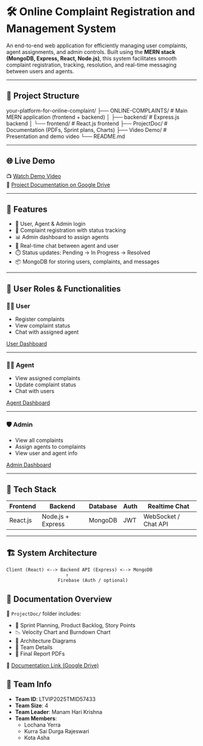 # 🛠️ Online Complaint Registration and Management System

An end-to-end web application for efficiently managing user complaints, agent assignments, and admin controls. Built using the **MERN stack (MongoDB, Express, React, Node.js)**, this system facilitates smooth complaint registration, tracking, resolution, and real-time messaging between users and agents.


---

## 📂 Project Structure
your-platform-for-online-complaint/
├── ONLINE-COMPLAINTS/ # Main MERN application (frontend + backend)
│ ├── backend/ # Express.js backend
│ └── frontend/ # React.js frontend
├── ProjectDoc/ # Documentation (PDFs, Sprint plans, Charts)
├── Video Demo/ # Presentation and demo video
└── README.md

---

## 🌐 Live Demo

📺 [Watch Demo Video](https://youtu.be/7Z5Xxpf0csQ?si=Y4XfENaMlsBEqYA-)  
📁 [Project Documentation on Google Drive](https://drive.google.com/drive/folders/1LMmXdaZDU4e26LkTXTHIUEK1qdIBEtac)

---

## 🚀 Features

- 🔐 User, Agent & Admin login
- 📝 Complaint registration with status tracking
- 📊 Admin dashboard to assign agents
- 📩 Real-time chat between agent and user
- ⏱️ Status updates: Pending → In Progress → Resolved
- 📦 MongoDB for storing users, complaints, and messages

---

## 👥 User Roles & Functionalities

### 👨‍💼 User
- Register complaints
- View complaint status
- Chat with assigned agent

[User Dashboard](./ONLINE-COMPLAINTS/frontend/src/images/user%20dashboard.jpg)

---

### 👩‍💻 Agent
- View assigned complaints
- Update complaint status
- Chat with users

[Agent Dashboard](./ONLINE-COMPLAINTS/frontend/src/images/agent%20dashboard.jpg)

---

### 🛡️ Admin
- View all complaints
- Assign agents to complaints
- View user and agent info

[Admin Dashboard](./ONLINE-COMPLAINTS/frontend/src/images/admin-dashboard.png)





---

## 🧱 Tech Stack

| Frontend   | Backend      | Database | Auth      | Realtime Chat |
|------------|--------------|----------|-----------|----------------|
| React.js   | Node.js + Express | MongoDB  | JWT       | WebSocket / Chat API |

---

## 🏗️ System Architecture

```plaintext
Client (React) <--> Backend API (Express) <--> MongoDB
                      ↑
                   Firebase (Auth / optional)
```
## 📁 Documentation Overview

📂 `ProjectDoc/` folder includes:
- 📌 Sprint Planning, Product Backlog, Story Points
- 📉 Velocity Chart and Burndown Chart
- 🧩 Architecture Diagrams
- 📎 Team Details
- 📜 Final Report PDFs

🔗 [Documentation Link (Google Drive)](https://drive.google.com/drive/folders/1LMmXdaZDU4e26LkTXTHIUEK1qdIBEtac)

## 👥 Team Info

- **Team ID**: LTVIP2025TMID57433
- **Team Size**: 4
- **Team Leader**: Manam Hari Krishna
- **Team Members**:
  - Lochana Yerra
  - Kurra Sai Durga Rajeswari
  - Kota Asha

